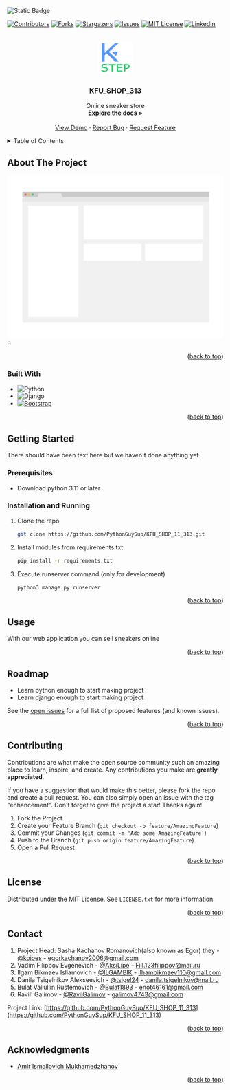 ![Static Badge](https://img.shields.io/badge/%D0%98%D0%BD%D1%82%D0%B5%D1%80%D0%BD%D0%B5%D1%82_%D0%BC%D0%B0%D0%B3%D0%B0%D0%B7%D0%B8%D0%BD_%D0%BA%D1%80%D0%BE%D1%81%D1%81%D0%BE%D0%B2%D0%BE%D0%BA_11_313-purple)



[![Contributors][contributors-shield]][contributors-url]
[![Forks][forks-shield]][forks-url]
[![Stargazers][stars-shield]][stars-url]
[![Issues][issues-shield]][issues-url]
[![MIT License][license-shield]][license-url]
[![LinkedIn][linkedin-shield]][linkedin-url]



<!-- PROJECT LOGO -->
<br />
<div align="center">
  <a href="https://github.com/PythonGuySup/KFU_SHOP_11_313">
    <img src="images/logo.jpg" alt="Logo" width="80" height="80">
  </a>

<h3 align="center">KFU_SHOP_313</h3>

  <p align="center">
    Online sneaker store
    <br />
    <a href="https://github.com/PythonGuySup/KFU_SHOP_11_313/tree/master/docs"><strong>Explore the docs »</strong></a>
    <br />
    <br />
    <a href="http://sashakach.pythonanywhere.com">View Demo</a>
    ·
    <a href="https://github.com/PythonGuySup/KFU_SHOP_11_313/pulls">Report Bug</a>
    ·
    <a href="https://github.com/PythonGuySup/KFU_SHOP_11_313/pulls">Request Feature</a>
  </p>
</div>



<!-- TABLE OF CONTENTS -->
<details>
  <summary>Table of Contents</summary>
  <ol>
    <li>
      <a href="#about-the-project">About The Project</a>
      <ul>
        <li><a href="#built-with">Built With</a></li>
      </ul>
    </li>
    <li>
      <a href="#getting-started">Getting Started</a>
      <ul>
        <li><a href="#prerequisites">Prerequisites</a></li>
        <li><a href="#installation">Installation</a></li>
      </ul>
    </li>
    <li><a href="#usage">Usage</a></li>
    <li><a href="#roadmap">Roadmap</a></li>
    <li><a href="#contributing">Contributing</a></li>
    <li><a href="#license">License</a></li>
    <li><a href="#contact">Contact</a></li>
    <li><a href="#acknowledgments">Acknowledgments</a></li>
  </ol>
</details>



<!-- ABOUT THE PROJECT -->
## About The Project

[![KFU_SHOP_EXAMPLE][product-screenshot]](https://example.com)
п

<p align="right">(<a href="#readme-top">back to top</a>)</p>



### Built With


* ![Python](https://img.shields.io/badge/python-3670A0?style=for-the-badge&logo=python&logoColor=ffdd54)
* ![Django](https://img.shields.io/badge/django-%23092E20.svg?style=for-the-badge&logo=django&logoColor=white)
* [![Bootstrap][Bootstrap.com]][Bootstrap-url]
<p align="right">(<a href="#readme-top">back to top</a>)</p>




<!-- GETTING STARTED -->
## Getting Started

There should have been text here but we haven't done anything yet

### Prerequisites
*  Download python 3.11 or later

### Installation and Running

1. Clone the repo
   ```sh
   git clone https://github.com/PythonGuySup/KFU_SHOP_11_313.git
   ```
2. Install modules from requirements.txt
    ```sh
   pip install -r requirements.txt
    ```
3. Execute runserver command (only for development)
   ```sh
   python3 manage.py runserver
   ```


<p align="right">(<a href="#readme-top">back to top</a>)</p>



<!-- USAGE EXAMPLES -->
## Usage

With our web application you can sell sneakers online

<p align="right">(<a href="#readme-top">back to top</a>)</p>



<!-- ROADMAP -->
## Roadmap

- Learn python enough to start making project
- Learn django enough to start making project



See the [open issues](https://github.com/PythonGuySup/KFU_SHOP_11_313/issues) for a full list of proposed features (and known issues).

<p align="right">(<a href="#readme-top">back to top</a>)</p>



<!-- CONTRIBUTING -->
## Contributing

Contributions are what make the open source community such an amazing place to learn, inspire, and create. Any contributions you make are **greatly appreciated**.

If you have a suggestion that would make this better, please fork the repo and create a pull request. You can also simply open an issue with the tag "enhancement".
Don't forget to give the project a star! Thanks again!

1. Fork the Project
2. Create your Feature Branch (`git checkout -b feature/AmazingFeature`)
3. Commit your Changes (`git commit -m 'Add some AmazingFeature'`)
4. Push to the Branch (`git push origin feature/AmazingFeature`)
5. Open a Pull Request

<p align="right">(<a href="#readme-top">back to top</a>)</p>



<!-- LICENSE -->
## License

Distributed under the MIT License. See `LICENSE.txt` for more information.

<p align="right">(<a href="#readme-top">back to top</a>)</p>



<!-- CONTACT -->
## Contact


1. Project Head: Sasha Kachanov Romanovich(also known as Egor) they - [@koioes](https://t.me/koioes) - egorkachanov2006@gmail.com
2. Vadim Filippov Evgenevich - [@AksiLipe](https://t.me/AksiLipe) - Fill.123filippov@mail.ru
3. Ilgam Bikmaev Isliamovich - [@ILGAMBIK](https://t.me/ILGAMBIK) - ilhambikmaev110@gmail.com
4. Danila Tsigelnikov Alekseevich - [@tsigel24](https://t.me/tsigel24) - danila.tsigelnikov@mail.ru
5. Bulat Valiullin Rustemovich - [@Bulat1893](https://t.me/Bulat1893) - enot46161@gmail.com
6. Ravil' Galimov  - [@RavilGalimov](https://t.me/RavilGalimov) - galimov4743@gmail.com

Project Link: [https://github.com/PythonGuySup/KFU_SHOP_11_313](https://github.com/PythonGuySup/KFU_SHOP_11_313)

<p align="right">(<a href="#readme-top">back to top</a>)</p>



<!-- ACKNOWLEDGMENTS -->
## Acknowledgments

* [Amir Ismailovich Mukhamedzhanov]()


<p align="right">(<a href="#readme-top">back to top</a>)</p>



<!-- MARKDOWN LINKS & IMAGES -->
<!-- https://www.markdownguide.org/basic-syntax/#reference-style-links -->
[contributors-shield]: https://img.shields.io/github/contributors/Python/repo_name.svg?style=for-the-badge
[contributors-url]: https://github.com/github_username/repo_name/graphs/contributors
[forks-shield]: https://img.shields.io/github/forks/github_username/repo_name.svg?style=for-the-badge
[forks-url]: https://github.com/github_username/repo_name/network/members
[stars-shield]: https://img.shields.io/github/stars/github_username/repo_name.svg?style=for-the-badge
[stars-url]: https://github.com/github_username/repo_name/stargazers
[issues-shield]: https://img.shields.io/github/issues/github_username/repo_name.svg?style=for-the-badge
[issues-url]: https://github.com/github_username/repo_name/issues
[license-shield]: https://img.shields.io/github/license/github_username/repo_name.svg?style=for-the-badge
[license-url]: https://github.com/github_username/repo_name/blob/master/LICENSE.txt
[linkedin-shield]: https://img.shields.io/badge/-LinkedIn-black.svg?style=for-the-badge&logo=linkedin&colorB=555
[linkedin-url]: https://linkedin.com/in/linkedin_username
[product-screenshot]: images/screenshot.png
[Bootstrap.com]: https://img.shields.io/badge/Bootstrap-563D7C?style=for-the-badge&logo=bootstrap&logoColor=white
[Bootstrap-url]: https://getbootstrap.com
[Django.com]: https://img.shields.io/badge/django-%23092E20.svg?style=for-the-badge&logo=django&logoColor=white